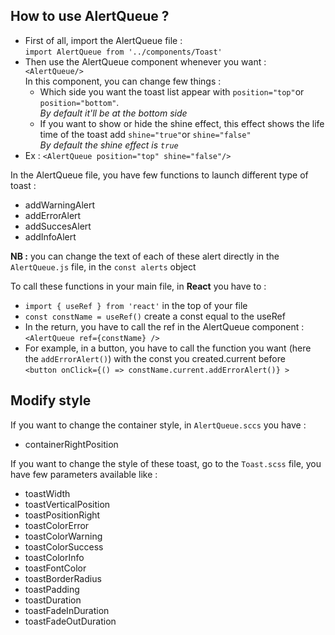 ## How to use AlertQueue ?

- First of all, import the AlertQueue file :  
  `import AlertQueue from '../components/Toast'`
- Then use the AlertQueue component whenever you want :  
  `<AlertQueue/>`  
  In this component, you can change few things :
  - Which side you want the toast list appear with `position="top"`or `position="bottom"`.  
    _By default it'll be at the bottom side_
  - If you want to show or hide the shine effect, this effect shows the life time of the toast add `shine="true"`or `shine="false"`  
    _By default the shine effect is `true`_
- Ex : `<AlertQueue position="top" shine="false"/>`

In the AlertQueue file, you have few functions to launch different type of toast :

- addWarningAlert
- addErrorAlert
- addSuccesAlert
- addInfoAlert

**NB :** you can change the text of each of these alert directly in the `AlertQueue.js` file, in the `const alerts` object

To call these functions in your main file, in **React** you have to :</br>

- `import { useRef } from 'react'` in the top of your file</br>
- `const constName = useRef()` create a const equal to the useRef</br>
- In the return, you have to call the ref in the AlertQueue component :</br> `<AlertQueue ref={constName} />`</br>
- For example, in a button, you have to call the function you want (here the `addErrorAlert()`) with the const you created.current before</br>
  `<button onClick={() => constName.current.addErrorAlert()} >`

## Modify style

If you want to change the container style, in `AlertQueue.sccs` you have :

- containerRightPosition

If you want to change the style of these toast, go to the `Toast.scss` file, you have few parameters available like :

- toastWidth
- toastVerticalPosition
- toastPositionRight
- toastColorError
- toastColorWarning
- toastColorSuccess
- toastColorInfo
- toastFontColor
- toastBorderRadius
- toastPadding
- toastDuration
- toastFadeInDuration
- toastFadeOutDuration

